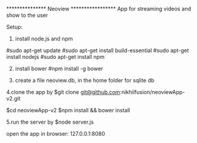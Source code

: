 *************** Neoview *****************
App for streaming videos and show to the user

Setup: 

1. install node.js and npm

#sudo apt-get update
#sudo apt-get install build-essential
#sudo apt-get install nodejs
#sudo apt-get install npm

2. install bower
#npm install -g bower

3. create a file neoview.db, in the home folder for sqlite db

4.clone the app by
$git clone git@github.com:nikhilfusion/neoviewApp-v2.git

$cd neoviewApp-v2
$npm install && bower install

5.run the server by
$node server.js

open the app in browser: 127.0.0.1:8080